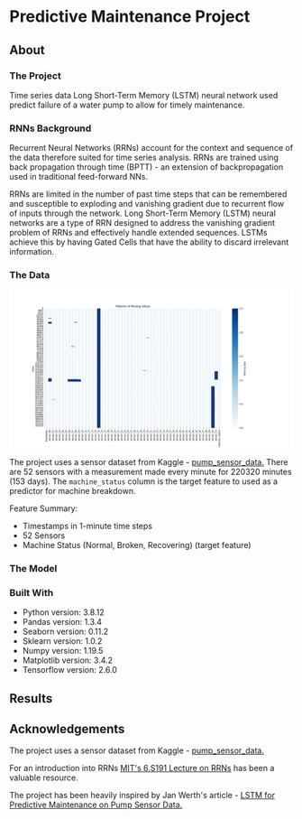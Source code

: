 # Predictive Maintenance Project 



## About 
### The Project 

Time series data Long Short-Term Memory (LSTM) neural network used predict failure of a water pump to allow for timely maintenance. 

### RNNs Background

Recurrent Neural Networks (RRNs) account for the context and sequence of the data therefore suited for time series analysis. RRNs are trained using back propagation through time (BPTT) - an extension of backpropagation used in traditional feed-forward NNs.

RRNs are limited in the number of past time steps that can be remembered and susceptible to exploding and vanishing gradient due to recurrent flow of inputs through the network. Long Short-Term Memory (LSTM) neural networks are a type of RRN designed to address the vanishing gradient problem of RRNs and effectively handle extended sequences. LSTMs achieve this by having Gated Cells that have the ability to discard irrelevant information.


### The Data

![](nan_matrix.png)

The project uses a sensor dataset from Kaggle - [pump_sensor_data.](https://www.kaggle.com/datasets/nphantawee/pump-sensor-data/metadata) There are 52 sensors with a measurement made every minute for 220320 minutes (153 days). The `machine_status` column is the target feature to used as a predictor for machine breakdown. 

Feature Summary:
- Timestamps in 1-minute time steps
- 52 Sensors 
- Machine Status (Normal, Broken, Recovering) (target feature)

### The Model



### Built With

* Python version: 3.8.12
* Pandas version: 1.3.4
* Seaborn version: 0.11.2
* Sklearn version: 1.0.2
* Numpy version: 1.19.5
* Matplotlib version: 3.4.2
* Tensorflow version: 2.6.0

## Results


## Acknowledgements

The project uses a sensor dataset from Kaggle - [pump_sensor_data.](https://www.kaggle.com/datasets/nphantawee/pump-sensor-data/metadata)

For an introduction into RRNs [MIT's 6.S191 Lecture on RRNs](https://youtu.be/qjrad0V0uJE) has been a valuable resource.

The project has been heavily inspired by Jan Werth's article - [LSTM for Predictive Maintenance on Pump Sensor Data.](https://towardsdatascience.com/lstm-for-predictive-maintenance-on-pump-sensor-data-b43486eb3210)
